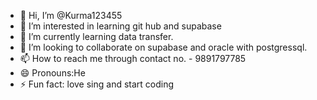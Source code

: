 - 👋 Hi, I’m @Kurma123455
- 👀 I’m interested in learning git hub and supabase
- 🌱 I’m currently learning data transfer.
- 💞️ I’m looking to collaborate on supabase and oracle with postgressql.
- 📫 How to reach me through contact no. - 9891797785
- 😄 Pronouns:He
- ⚡ Fun fact: love sing and start coding

<!---
Kurma123455/Kurma123455 is a ✨ special ✨ repository because its `README.md` (this file) appears on your GitHub profile.
You can click the Preview link to take a look at your changes.
--->
